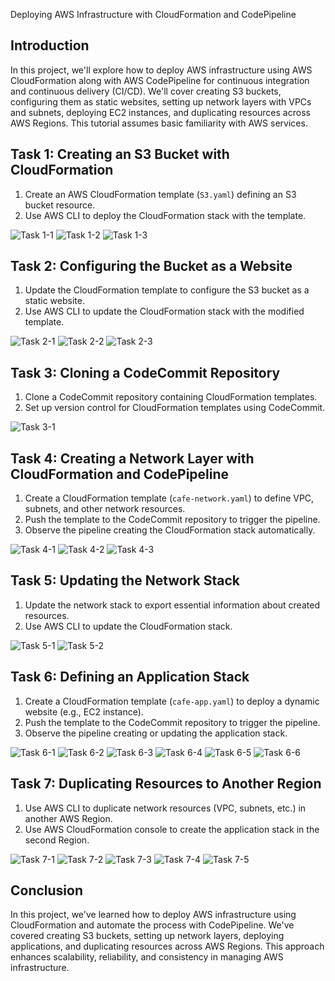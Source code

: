 Deploying AWS Infrastructure with CloudFormation and CodePipeline

## Introduction
In this project, we'll explore how to deploy AWS infrastructure using AWS CloudFormation along with AWS CodePipeline for continuous integration and continuous delivery (CI/CD). We'll cover creating S3 buckets, configuring them as static websites, setting up network layers with VPCs and subnets, deploying EC2 instances, and duplicating resources across AWS Regions. This tutorial assumes basic familiarity with AWS services.


## Task 1: Creating an S3 Bucket with CloudFormation
1. Create an AWS CloudFormation template (`S3.yaml`) defining an S3 bucket resource.
2. Use AWS CLI to deploy the CloudFormation stack with the template.

![Task 1-1](https://github.com/paonaragdao/Creating-and-implementing-Cloud-Infrastructure-as-Code-using-Cloud-Platform-Templates./assets/48607496/050e7509-651f-47bc-a1c8-6c866e28afce)
![Task 1-2](https://github.com/paonaragdao/Creating-and-implementing-Cloud-Infrastructure-as-Code-using-Cloud-Platform-Templates./assets/48607496/b569765f-e9e6-4314-aaa2-1bea56e1dcee)
![Task 1-3](https://github.com/paonaragdao/Creating-and-implementing-Cloud-Infrastructure-as-Code-using-Cloud-Platform-Templates./assets/48607496/bc62ed21-0a89-4117-b499-72a345998244)



## Task 2: Configuring the Bucket as a Website
1. Update the CloudFormation template to configure the S3 bucket as a static website.
2. Use AWS CLI to update the CloudFormation stack with the modified template.

![Task 2-1](https://github.com/paonaragdao/Creating-and-implementing-Cloud-Infrastructure-as-Code-using-Cloud-Platform-Templates./assets/48607496/077a92e8-fda7-4116-a01b-65ebc0633925)
![Task 2-2](https://github.com/paonaragdao/Creating-and-implementing-Cloud-Infrastructure-as-Code-using-Cloud-Platform-Templates./assets/48607496/6aba72a1-f00c-4b7b-8e46-71d62df97c16)
![Task 2-3](https://github.com/paonaragdao/Creating-and-implementing-Cloud-Infrastructure-as-Code-using-Cloud-Platform-Templates./assets/48607496/1831c6e8-54d2-4c7f-b7c2-69183564cc35)



## Task 3: Cloning a CodeCommit Repository
1. Clone a CodeCommit repository containing CloudFormation templates.
2. Set up version control for CloudFormation templates using CodeCommit.

![Task 3-1](https://github.com/paonaragdao/Creating-and-implementing-Cloud-Infrastructure-as-Code-using-Cloud-Platform-Templates./assets/48607496/00217290-137e-4d38-b6a3-b984233bfc5e)



## Task 4: Creating a Network Layer with CloudFormation and CodePipeline
1. Create a CloudFormation template (`cafe-network.yaml`) to define VPC, subnets, and other network resources.
2. Push the template to the CodeCommit repository to trigger the pipeline.
3. Observe the pipeline creating the CloudFormation stack automatically.

![Task 4-1](https://github.com/paonaragdao/Creating-and-implementing-Cloud-Infrastructure-as-Code-using-Cloud-Platform-Templates./assets/48607496/c31838da-e878-4193-95b6-d2b7ac6c7216)
![Task 4-2](https://github.com/paonaragdao/Creating-and-implementing-Cloud-Infrastructure-as-Code-using-Cloud-Platform-Templates./assets/48607496/eb755327-95fe-4c35-81fa-4d2d1ae48ad8)
![Task 4-3](https://github.com/paonaragdao/Creating-and-implementing-Cloud-Infrastructure-as-Code-using-Cloud-Platform-Templates./assets/48607496/c21ae348-8b1c-481b-9225-6586c5318b87)



## Task 5: Updating the Network Stack
1. Update the network stack to export essential information about created resources.
2. Use AWS CLI to update the CloudFormation stack.

![Task 5-1](https://github.com/paonaragdao/Creating-and-implementing-Cloud-Infrastructure-as-Code-using-Cloud-Platform-Templates./assets/48607496/eb031584-1df4-4215-862a-cd8aca385b6a)
![Task 5-2](https://github.com/paonaragdao/Creating-and-implementing-Cloud-Infrastructure-as-Code-using-Cloud-Platform-Templates./assets/48607496/0e8c48b6-63c1-4f76-852b-5336bda1c8ff)



## Task 6: Defining an Application Stack
1. Create a CloudFormation template (`cafe-app.yaml`) to deploy a dynamic website (e.g., EC2 instance).
2. Push the template to the CodeCommit repository to trigger the pipeline.
3. Observe the pipeline creating or updating the application stack.

![Task 6-1](https://github.com/paonaragdao/Creating-and-implementing-Cloud-Infrastructure-as-Code-using-Cloud-Platform-Templates./assets/48607496/d093a13e-b24c-4dc4-960f-8daddaeb6144)
![Task 6-2](https://github.com/paonaragdao/Creating-and-implementing-Cloud-Infrastructure-as-Code-using-Cloud-Platform-Templates./assets/48607496/b7897cb5-3f58-43d3-b8ca-97c0960e3d43)
![Task 6-3](https://github.com/paonaragdao/Creating-and-implementing-Cloud-Infrastructure-as-Code-using-Cloud-Platform-Templates./assets/48607496/0a07abc4-f072-40e7-ac70-2c4323c2930c)
![Task 6-4](https://github.com/paonaragdao/Creating-and-implementing-Cloud-Infrastructure-as-Code-using-Cloud-Platform-Templates./assets/48607496/b5f55f3d-2271-4f52-9a33-7443560f1e92)
![Task 6-5](https://github.com/paonaragdao/Creating-and-implementing-Cloud-Infrastructure-as-Code-using-Cloud-Platform-Templates./assets/48607496/9792e12e-f42f-49a3-b353-c0a4d6a8bc24)
![Task 6-6](https://github.com/paonaragdao/Creating-and-implementing-Cloud-Infrastructure-as-Code-using-Cloud-Platform-Templates./assets/48607496/29cdd572-55e9-457d-ac38-8c5e7b90a231)



## Task 7: Duplicating Resources to Another Region
1. Use AWS CLI to duplicate network resources (VPC, subnets, etc.) in another AWS Region.
2. Use AWS CloudFormation console to create the application stack in the second Region.

![Task 7-1](https://github.com/paonaragdao/Creating-and-implementing-Cloud-Infrastructure-as-Code-using-Cloud-Platform-Templates./assets/48607496/32fc9240-f424-4da9-9b38-c91715029d56)
![Task 7-2](https://github.com/paonaragdao/Creating-and-implementing-Cloud-Infrastructure-as-Code-using-Cloud-Platform-Templates./assets/48607496/6b34431a-d572-4a05-9b6b-233089385e4f)
![Task 7-3](https://github.com/paonaragdao/Creating-and-implementing-Cloud-Infrastructure-as-Code-using-Cloud-Platform-Templates./assets/48607496/c446a362-b3d4-427e-b7ef-b37595efedea)
![Task 7-4](https://github.com/paonaragdao/Creating-and-implementing-Cloud-Infrastructure-as-Code-using-Cloud-Platform-Templates./assets/48607496/6933cac1-5b78-401d-b67b-cfb1e79c5dee)
![Task 7-5](https://github.com/paonaragdao/Creating-and-implementing-Cloud-Infrastructure-as-Code-using-Cloud-Platform-Templates./assets/48607496/c471ba6e-9bb9-4b94-8d87-3c086f200c75)


## Conclusion
In this project, we've learned how to deploy AWS infrastructure using CloudFormation and automate the process with CodePipeline. We've covered creating S3 buckets, setting up network layers, deploying applications, and duplicating resources across AWS Regions. This approach enhances scalability, reliability, and consistency in managing AWS infrastructure.
